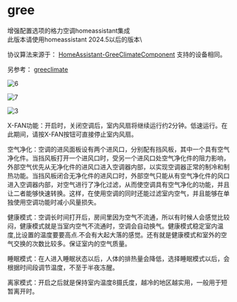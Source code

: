 # gree
增强配置选项的格力空调homeassistant集成\
此版本请使用homeassistant 2024.5以后的版本\



协议算法来源于： [HomeAssistant-GreeClimateComponent](https://github.com/RobHofmann/HomeAssistant-GreeClimateComponent) 
支持的设备相同。

另参考： [greeclimate](https://github.com/cmroche/greeclimate)




![6](https://github.com/dscao/gree/assets/16587914/6b6669fc-1b6b-4545-8988-8c000fddb4d1)




![7](https://github.com/dscao/gree/assets/16587914/cc2771b5-1b63-4fc8-9980-9152c8a135f0)




![3](https://github.com/dscao/gree/assets/16587914/c1edfc53-406c-4f13-b68c-1299d6c3be88)



X-FAN功能：开启时，关闭空调后，室内风扇将继续运行约2分钟。低速运行。在此期间，请按X-FAN按钮可直接停止室内风扇。

空气净化：空调的进风面板设有两个进风口，分别配有挡风板，其中一个具有空气净化件。当挡风板打开一个进风口时，受另一个进风口处空气净化件的阻力影响，外部空气优先从无净化件的进风口进入空调器内部，以实现空调器正常的制冷和制热功能。当挡风板闭合无净化件的进风口时，外部空气只能从有空气净化件的风口进入空调器内部，对空气进行了净化过滤，从而使空调具有空气净化的功能，并且让二者能够快速转换。这样，在使用空调的同时还能过滤室内空气，并且能够在单独使用空调功能时减小风量损失。 

健康模式：空调长时间打开后，房间里因为空气不流通，所以有时候人会感觉比较闷，健康模式就是当室内空气不流通时，空调会自动换气。健康模式稳定室内温度,比设置的温度要要高点.不会有大起大落的感觉。还有就是健康模式和室外的空气交换的次数比较多。保证室内的空气质量。 

睡眠模式：在人进入睡眠状态以后，人体的排热量会降低，选择睡眠模式以后，会根据时间段调节温度，不至于半夜冻醒。 

离家模式：开启之后就是保持室内温度8摄氏度，越冷的地区越实用，一般用于短暂离开时。
